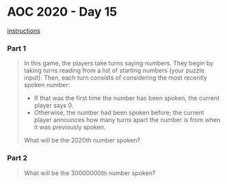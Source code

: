 # AOC 2020 - Day 15

[instructions](https://adventofcode.com/2020/day/15)

### Part 1

> In this game, the players take turns saying numbers. They begin by taking turns reading from a list of starting numbers (your puzzle input). Then, each turn consists of considering the most recently spoken number:
>
> * If that was the first time the number has been spoken, the current player says 0.
> * Otherwise, the number had been spoken before; the current player announces how many turns apart the number is from when it was previously spoken.
>
> What will be the 2020th number spoken?

### Part 2

> What will be the 30000000th number spoken?
